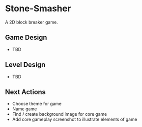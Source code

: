 # Stone-Smasher
A 2D block breaker game.

## Game Design
- TBD

## Level Design
- TBD

## Next Actions
- Choose theme for game
- Name game
- Find / create background image for core game
- Add core gameplay screenshot to illustrate elements of game
